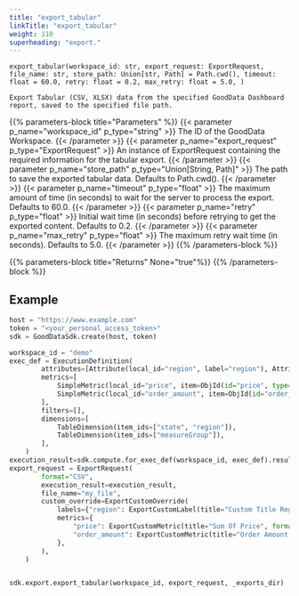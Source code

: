 ```yaml
---
title: "export_tabular"
linkTitle: "export_tabular"
weight: 110
superheading: "export."
---
```


``export_tabular(workspace_id: str,
        export_request: ExportRequest,
        file_name: str,
        store_path: Union[str, Path] = Path.cwd(),
        timeout: float = 60.0,
        retry: float = 0.2,
        max_retry: float = 5.0,
    )``

    Export Tabular (CSV, XLSX) data from the specified GoodData Dashboard report, saved to the specified file path.


{{% parameters-block  title="Parameters" %}}
{{< parameter p_name="workspace_id" p_type="string" >}}
The ID of the GoodData Workspace.
{{< /parameter >}}
{{< parameter p_name="export_request" p_type="ExportRequest" >}}
An instance of ExportRequest containing the required information for the tabular export.
{{< /parameter >}}
{{< parameter p_name="store_path" p_type="Union[String, Path]" >}}
The path to save the exported tabular data. Defaults to Path.cwd().
{{< /parameter >}}
{{< parameter p_name="timeout" p_type="float" >}}
The maximum amount of time (in seconds) to wait for the server to process the export. Defaults to 60.0.
{{< /parameter >}}
{{< parameter p_name="retry" p_type="float" >}}
Initial wait time (in seconds) before retrying to get the exported content. Defaults to 0.2.
{{< /parameter >}}
{{< parameter p_name="max_retry" p_type="float" >}}
The maximum retry wait time (in seconds). Defaults to 5.0.
{{< /parameter >}}
{{% /parameters-block %}}

{{% parameters-block title="Returns" None="true"%}}
{{% /parameters-block %}}


## Example

```python
host = "https://www.example.com"
token = "<your_personal_access_token>"
sdk = GoodDataSdk.create(host, token)

workspace_id = "demo"
exec_def = ExecutionDefinition(
        attributes=[Attribute(local_id="region", label="region"), Attribute(local_id="state", label="state")],
        metrics=[
            SimpleMetric(local_id="price", item=ObjId(id="price", type="fact")),
            SimpleMetric(local_id="order_amount", item=ObjId(id="order_amount", type="metric")),
        ],
        filters=[],
        dimensions=[
            TableDimension(item_ids=["state", "region"]),
            TableDimension(item_ids=["measureGroup"]),
        ],
    )
execution_result=sdk.compute.for_exec_def(workspace_id, exec_def).result_id
export_request = ExportRequest(
        format="CSV",
        execution_result=execution_result,
        file_name="my_file",
        custom_override=ExportCustomOverride(
            labels={"region": ExportCustomLabel(title="Custom Title Region")},
            metrics={
                "price": ExportCustomMetric(title="Sum Of Price", format=""),
                "order_amount": ExportCustomMetric(title="Order Amount Metric", format="#,##0.00"),
            },
        ),
    )


sdk.export.export_tabular(workspace_id, export_request, _exports_dir)
```
